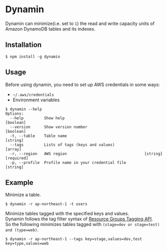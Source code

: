 # Dynamin

Dynamin can minimize(i.e. set to `1`) the read and write capacity units of Amazon DynamoDB tables and its indexes.

## Installation
```
$ npm install -g dynamin
```

## Usage
Before using dynamin, you need to set up AWS credentials in some ways:

- `~/.aws/credentials`
- Environment variables


```
$ dynamin --help
Options:
  --help         Show help                                             [boolean]
  --version      Show version number                                   [boolean]
  -t, --table    Table name                                             [string]
  --tags         Lists of tags (keys and values)                         [array]
  -r, --region   AWS region                                  [string] [required]
  -p, --profile  Profile name in your credential file                   [string]
```

## Example
Minimize a table.

```
$ dynamin -r ap-northeast-1 -t users
```

Minimize tables tagged with the specified keys and values.  
Dynamin follows the tag filter syntax of [Resource Groups Tagging API](http://docs.aws.amazon.com/resourcegroupstagging/latest/APIReference/API_GetResources.html#resourcegrouptagging-GetResources-request-TagFilters).  
So the following minimizes tables tagged with `(stage=dev or stage=test) and (type=web)`.

```
$ dynamin -r ap-northeast-1 --tags key=stage,values=dev,test key=type,values=web
```
